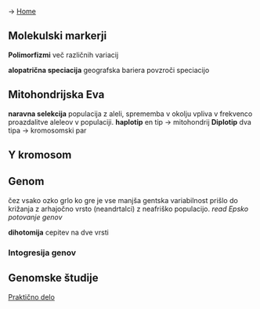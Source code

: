 -> [Home](3.%20Letnik/1.Semester/Evolucijska%20in%20populacijska%20genomika/Uvod.md)
## Molekulski markerji
**Polimorfizmi** več različnih variacij 

**alopatrična speciacija** geografska bariera povzroči speciacijo

## Mitohondrijska Eva
**naravna selekcija** populacija z aleli, sprememba v okolju vpliva v frekvenco proazdalitve aleleov v populaciji.
**haplotip** en tip → mitohondrij
**Diplotip** dva tipa → kromosomski par

## Y kromosom
## Genom
čez vsako ozko grlo ko gre je vse manjša gentska variabilnost
prišlo do križanja z arhajočno vrsto (neandrtalci) z neafriško populacijo.
*read Epsko potovanje genov*

**dihotomija** cepitev na dve vrsti
### Intogresija genov

## Genomske študije



[Praktično delo](prak_2.md)
